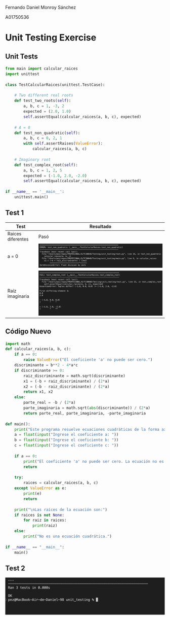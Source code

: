 Fernando Daniel Monroy Sánchez

A01750536

# Unit Testing Exercise

## Unit Tests

```python
from main import calcular_raices
import unittest

class TestCalcularRaices(unittest.TestCase):

    # Two different real roots
    def test_two_roots(self):
        a, b, c = 1, -3, 2
        expected = (2.0, 1.0)
        self.assertEqual(calcular_raices(a, b, c), expected)

    # A = 0
    def test_non_quadratic(self):
        a, b, c = 0, 2, 1
        with self.assertRaises(ValueError):
            calcular_raices(a, b, c)

    # Imaginary root
    def test_complex_root(self):
        a, b, c = 1, 2, 5
        expected = (-1.0, 2.0, -2.0)
        self.assertEqual(calcular_raices(a, b, c), expected)

if __name__ == '__main__':
    unittest.main()
```

## Test 1

| Test              | Resultado                     |
| ----------------- | ----------------------------- |
| Raices diferentes | Pasó                          |
| a = 0             | ![Fail 1](./assets/fail1.png) |
| Raíz imaginaria   | ![Fail 2](./assets/fail2.png) |

## Código Nuevo

```python
import math
def calcular_raices(a, b, c):
    if a == 0:
        raise ValueError("El coeficiente 'a' no puede ser cero.")
    discriminante = b**2 - 4*a*c
    if discriminante >= 0:
        raiz_discriminante = math.sqrt(discriminante)
        x1 = (-b + raiz_discriminante) / (2*a)
        x2 = (-b - raiz_discriminante) / (2*a)
        return x1, x2
    else:
        parte_real = -b / (2*a)
        parte_imaginaria = math.sqrt(abs(discriminante)) / (2*a)
        return parte_real, parte_imaginaria, -parte_imaginaria

def main():
    print("Este programa resuelve ecuaciones cuadráticas de la forma ax^2 + bx + c = 0")
    a = float(input("Ingrese el coeficiente a: "))
    b = float(input("Ingrese el coeficiente b: "))
    c = float(input("Ingrese el coeficiente c: "))

    if a == 0:
        print("El coeficiente 'a' no puede ser cero. La ecuación no es cuadrática.")
        return

    try:
        raices = calcular_raices(a, b, c)
    except ValueError as e:
        print(e)
        return

    print("\nLas raíces de la ecuación son:")
    if raices is not None:
        for raiz in raices:
            print(raiz)
    else:
        print("No es una ecuación cuadrática.")

if __name__ == "__main__":
    main()
```

## Test 2

![Success](./assets/success.png)